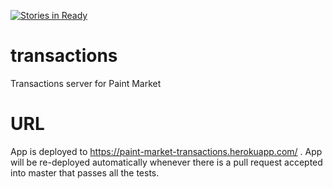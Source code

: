 [![Stories in Ready](https://badge.waffle.io/Paint-market/transactions.png?label=ready&title=Ready)](https://waffle.io/Paint-market/transactions)
# transactions
Transactions server for Paint Market

# URL
App is deployed to https://paint-market-transactions.herokuapp.com/ . App will be re-deployed automatically whenever there is a pull request accepted into master that passes all the tests.
